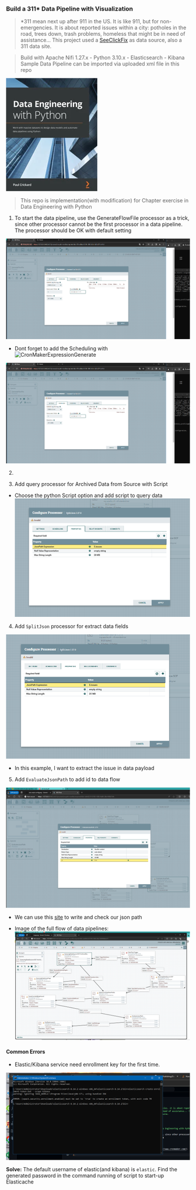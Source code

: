 ### Build a 311* Data Pipeline with Visualization

> *311 mean next up after 911 in the US. It is like 911, but for non-emergencies. It is about reported issues within a city: potholes in the road, trees down, trash problems, homeless that might be in need of assistance... This project used a [SeeClickFix](https://crm.seeclickfix.com/) as data source, also a 311 data site.

> Build with Apache Nifi 1.27.x - Python 3.10.x - Elasticsearch - Kibana
> Sample Data Pipeline can be imported via uploaded xml file in this repo

![Material Book Cover](/assets/book-cover.png)
> This repo is implementation(with modification) for Chapter exercise in Data Engineering with Python

1. To start the data pipeline, use the GenerateFlowFile processor as a trick, since other processor cannot be the first 
processor in a data pipeline. The processor should be OK with default setting

![image](/assets/set-up-cron-for-file-gen-1st-trigger.png)

+ Dont forget to add the Scheduling with ![CronMakerExpressionGenerate](http://www.cronmaker.com/)

![image](/assets/set-up-cron-for-file-gen-1st-trigger.png)

2. 

3. Add query processor for Archived Data from Source with Script

+ Choose the python Script option and add script to query data
![image](/assets/split-json-config-expression.png)

4. Add ```SplitJson``` processor for extract data fields

![image](/assets/split-json-config-expression.png)
+ In this example, I want to extract the issue in data payload

5. Add ```EvaluateJsonPath``` to add id to data flow

![image](/assets/eveluate-json-path.png)

+ We can use this [site](https://jsonpath.com/) to write and check our json path

+ Image of the full flow of data pipelines:
![image](/assets/full-pipline-flow.png)

#### Common Errors

- Elastic/Kibana service need enrollment key for the first time.

![image](/assets/common-error-cannot-get-ekey-elastic.png)

**Solve:** The default username of elastic(and kibana) is ```elastic```. Find the generated password in the command running of script to start-up Elasticache
